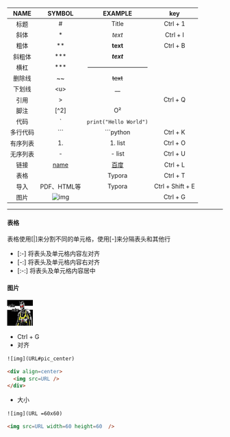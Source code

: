 |NAME|SYMBOL|EXAMPLE|key|
|:-:|:-:|:-:|:-:|
|标题|#|Title|Ctrl + 1|
|斜体|*|*text*|Ctrl + I|
|粗体|**|**text**|Ctrl + B|
|斜粗体|***|***text***|
|横杠|***|——————————|
|删除线|~~|~~text~~|
|下划线|\<u\>|__|
|引用|>||Ctrl + Q|
|脚注|[^2]|O²|
|代码|`|`print("Hello World")`|
|多行代码|```|```python|Ctrl + K|
|有序列表|1.|1. list|Ctrl + O|
|无序列表|-|- list|Ctrl + U|
|链接|[name](link)|[百度](https://www.baidu.com)|Ctrl + L|
|表格||Typora|Ctrl + T|
|导入|PDF、HTML等|Typora|Ctrl + Shift + E|
|图片|![img](URL)||Ctrl + G|

***

#### 表格
表格使用[|]来分割不同的单元格，使用[-]来分隔表头和其他行
- [:-] 将表头及单元格内容左对齐
- [-:] 将表头及单元格内容右对齐
- [:-:] 将表头及单元格内容居中

#### 图片

<img src="head.jfif" width=60 height=60  />

- Ctrl + G
- 对齐
```
![img](URL#pic_center)
```
```HTML
<div align=center>
  <img src=URL />
</div>
```
- 大小
```
![img](URL =60x60)
```
```HTML
<img src=URL width=60 height=60  />
```
